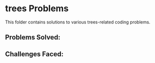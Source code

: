 # trees Problems

This folder contains solutions to various trees-related coding problems.

## Problems Solved:

## Challenges Faced:

